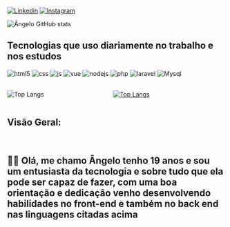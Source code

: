   [![Linkedin](https://img.shields.io/badge/LinkedIn-0077B5?style=for-the-badge&logo=linkedin&logoColor=white)](https://www.linkedin.com/in/%C3%A2ngelo-santiago-a4b2a0260/)
  [![Instagram](https://img.shields.io/badge/Instagram-E4405F?style=for-the-badge&logo=instagram&logoColor=white)](https://www.instagram.com/angelu_santiago/)

  ![Ângelo GitHub stats](https://github-readme-stats.vercel.app/api?username=Angelo-Santiago&show_icons=true&theme=merko&count_private=true)



  ## Tecnologias que uso diariamente no trabalho e nos estudos 

  <div style="display: inline_block">
    <img align="center" alt="html5" src="https://img.shields.io/badge/HTML5-E34F26?style=for-the-badge&logo=html5&logoColor=white" />
    <img align="center" alt="css" src="https://img.shields.io/badge/CSS3-1572B6?style=for-the-badge&logo=css3&logoColor=white" />
    <img align="center" alt="js" src="https://img.shields.io/badge/JavaScript-F7DF1E?style=for-the-badge&logo=javascript&logoColor=black" />
    <img align="center" alt="vue" src="https://img.shields.io/badge/Vue.js-35495E?style=for-the-badge&logo=vue.js&logoColor=4FC08D" />
    <img align="center" alt="nodejs" src="https://img.shields.io/badge/Node.js-43853D?style=for-the-badge&logo=node.js&logoColor=white" />
    <img align="center" alt="php" src="https://img.shields.io/badge/PHP-777BB4?style=for-the-badge&logo=php&logoColor=white" />
    <img align="center" alt="laravel" src="https://img.shields.io/badge/Laravel-FF2D20?style=for-the-badge&logo=laravel&logoColor=white" />
    <img align="center" alt="Mysql" src=" https://img.shields.io/badge/MySQL-00000F?style=for-the-badge&logo=mysql&logoColor=white" />


  </div>

  <br/>

  <div style="display: inline-flex; ">

<div>

  ![Top Langs](https://github-readme-stats.vercel.app/api/top-langs/?username=Angelo-Santiago&layout=compact) 
</div>

  <div style="margin-left: 10rem;" >

  [![Top Langs](https://github-readme-stats.vercel.app/api/top-langs/?username=Angelo-Santiago&layout=donut-vertical)](https://github.com/Angelo-Santiago/github-readme-stats)
  </div>

  </div>


  ## Visão Geral:
  <br/>

  ## 👨‍💻 Olá, me chamo Ângelo tenho 19 anos e sou um entusiasta da tecnologia e sobre tudo que ela pode ser capaz de fazer, com uma boa orientação e dedicação venho desenvolvendo habilidades no front-end e também no back end nas linguagens citadas acima



